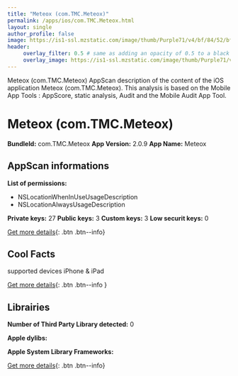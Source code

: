 ```yaml
---
title: "Meteox (com.TMC.Meteox)"
permalink: /apps/ios/com.TMC.Meteox.html
layout: single
author_profile: false
image: https://is1-ssl.mzstatic.com/image/thumb/Purple71/v4/bf/84/52/bf84522d-a402-a1b2-8491-97cc238861bf/mzl.fpktpeme.png/512x512bb.jpg
header: 
     overlay_filter: 0.5 # same as adding an opacity of 0.5 to a black background
     overlay_image: https://is1-ssl.mzstatic.com/image/thumb/Purple71/v4/bf/84/52/bf84522d-a402-a1b2-8491-97cc238861bf/mzl.fpktpeme.png/512x512bb.jpg
---
```

Meteox (com.TMC.Meteox) AppScan description of the content of the iOS application Meteox (com.TMC.Meteox). This analysis is based on the Mobile App Tools : AppScore, static analysis, Audit and the Mobile Audit App Tool.

# Meteox (com.TMC.Meteox)

**BundleId:** com.TMC.Meteox
**App Version:** 2.0.9
**App Name:** Meteox


## AppScan informations 

**List of permissions:** 
- NSLocationWhenInUseUsageDescription
- NSLocationAlwaysUsageDescription
  
  
**Private keys:** 27
**Public keys:** 3
**Custom keys:** 3
**Low securit keys:** 0
  
[Get more details](/pricing.html){: .btn .btn--info}

## Cool Facts

supported devices iPhone & iPad
  
[Get more details](/pricing.html){: .btn .btn--info }

## Librairies 
**Number of Third Party Library detected:** 0


**Apple dylibs:**


**Apple System Library Frameworks:**


  
[Get more details](/pricing.html){: .btn .btn--info}


